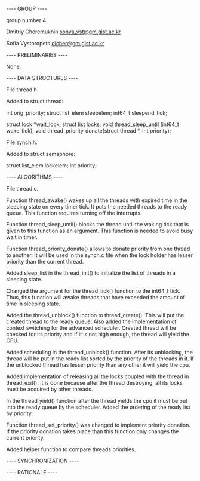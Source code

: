 

---- GROUP ----

group number 4

Dmitriy Cheremukhin <sonya_vst@gm.gist.ac.kr>

Sofia Vystoropets <dicher@gm.gist.ac.kr>

---- PRELIMINARIES ----

None.

---- DATA STRUCTURES ----

File thread.h.

Added to struct thread:

int orig_priority;
struct list_elem sleepelem;
int64_t sleepend_tick;

struct lock *wait_lock;
struct list locks;
void thread_sleep_until (int64_t wake_tick);
void thread_priority_donate(struct thread *, int priority);

File synch.h.

Added to struct semaphore:

struct list_elem lockelem;
int priority;

---- ALGORITHMS ----

File thread.c.

Function thread_awake() wakes up all the threads with expired
time in the sleeping state on every timer tick. It puts the needed
threads to the ready queue. This function requires turning off the interrupts.

Function thread_sleep_until() blocks the thread until the
waking tick that is given to this function as an argument.
This function is needed to avoid busy wait in timer.

Function thread_priority_donate() allows to donate priority
from one thread to another. It will be used in the synch.c
file when the lock holder has lesser priority than the
current thread.

Added sleep_list in the thread_init() to initialize the
list of threads in a sleeping state.

Changed the argument for the thread_tick() function to the
int64_t tick. Thus, this function will awake threads that
have exceeded the amount of time in sleeping state.

Added the thread_unblock() function to thread_create(). This
will put the created thread to the ready queue. Also added the
implementation of context switching for the advanced scheduler.
Created thread will be checked for its priority and if it is
not high enough, the thread will yield the CPU.

Added scheduling in the thread_unblock() function. After its unblocking,
the thread will be put in the ready list sorted by the priority of
the threads in it. If the unblocked thread has lesser priority than
any other it will yield the cpu.

Added implementation of releasing all the locks coupled with
the thread in thread_exit(). It is done because after the thread
destroying, all its locks must be acquired by other threads.

In the thread_yield() function after the thread yields the cpu
it must be put into the ready queue by the scheduler. Added the
ordering of the ready list by priority.

Function thread_set_priority() was changed to implement priority donation.
If the priority donation takes place than this function only
changes the current priority.

Added helper function to compare threads priorities.

---- SYNCHRONIZATION ----

---- RATIONALE ----
